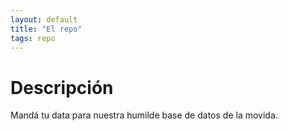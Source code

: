 ```yaml
---
layout: default
title: "El repo"
tags: repo
---
```


# Descripción
Mandá tu data para nuestra humilde base de datos de la movida.
